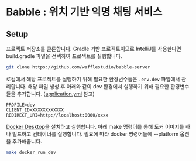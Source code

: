 # Babble : 위치 기반 익명 채팅 서비스

## Setup

프로젝트 저장소를 클론합니다. Gradle 기반 프로젝트이므로 IntelliJ를 사용한다면 build.gradle 파일을 선택하여 프로젝트를 실행합니다.

```bash
git clone https://github.com/wafflestudio/babble-server
```

로컬에서 해당 프로젝트를 실행하기 위해 필요한 환경변수들은 `.env.dev` 파일에서 관리합니다.
해당 파일 생성 후 아래와 같이 dev 환경에서 실행하기 위해 필요한 환경변수들을 추가합니다. ([application.yml](./src/main/resources/application.yml) 참고)

```
PROFILE=dev
CLIENT_ID=XXXXXXXXXXXX
REDIRECT_URI=http://localhost:0000/xxxx
```

[Docker Desktop](https://www.docker.com/products/docker-desktop/)을 설치하고 실행합니다.
아래 make 명령어를 통해 도커 이미지를 하나 빌드하고 컨테이너를 실행합니다. 필요에 따라 docker 명령어들에 --platform 옵션을 추가해줍니다.

```bash
make docker_run_dev
```
